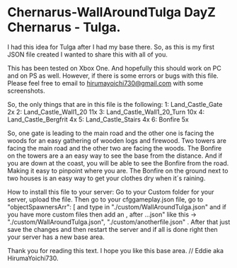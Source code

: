 # Chernarus-WallAroundTulga DayZ Chernarus - Tulga.
I had this idea for Tulga after I had my base there.
So, as this is my first JSON file created I wanted to share this with all of you.

This has been tested on Xbox One. And hopefully this should work on PC and on PS as well.
However, if there is some errors or bugs with this file. Please feel free to email to 
hirumayoichi730@gmail.com with some screenshots.

So, the only things that are in this file is the following:
1: Land_Castle_Gate 2x
2: Land_Castle_Wall1_20 11x
3: Land_Castle_Wall1_20_Turn 10x
4: Land_Castle_Bergfrit 4x
5: Land_Castle_Stairs 4x
6: Bonfire 5x

So, one gate is leading to the main road and the other one is facing the woods for an easy
gathering of wooden logs and firewood.
Two towers are facing the main road and the other two are facing the woods.
The Bonfire on the towers are a an easy way to see the base from the distance.
And if you are down at the coast, you will be able to see the Bonfire from the road.
Making it easy to pinpoint where you are.
The Bonfire on the ground next to two houses is an easy way to get your clothes dry when it´s raining.

How to install this file to your server:
Go to your Custom folder for your server, upload the file.
Then go to your cfggameplay.json file, go to "objectSpawnersArr": [ and type in "./custom/WallAroundTulga.json"
and if you have more custom files then add an , after ...json" like this -> "./custom/WallAroundTulga.json", "./custom/anotherfile.json" .
After that just save the changes and then restart the server and if all is done right then your server has a new base area.

Thank you for reading this text.
I hope you like this base area.
//
Eddie aka HirumaYoichi730.
